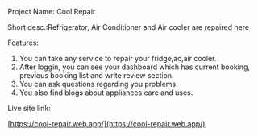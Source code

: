 Project Name: Cool Repair

Short desc.:Refrigerator, Air Conditioner and Air cooler are repaired here 

Features:

1. You can take any service to repair your fridge,ac,air cooler.
2. After loggin, you can see your dashboard which has current booking, previous booking list and write review section.
3. You can ask questions regarding you problems.
4. You also find blogs about appliances care and uses.


Live site link:

[https://cool-repair.web.app/](https://cool-repair.web.app/)
